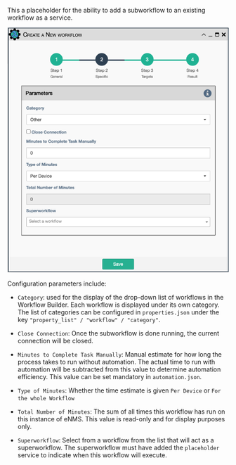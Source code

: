 This a placeholder for the ability to add a subworkflow to an existing
workflow as a service.

![Subworkflow Service](../../_static/automation/service_types/workflow.png)

Configuration parameters include:

- `Category`: used for the display of the drop-down list of workflows in the Workflow Builder.
  Each workflow is displayed under its own category. The list of categories can be configured
  in `properties.json` under the key `"property_list" / "workflow" / "category"`.

- `Close Connection`: Once the subworkflow is done running, the current
  connection will be closed.

- `Minutes to Complete Task Manually`: Manual estimate for how long the process takes to run
  without automation.  The actual time to run with automation will be subtracted from this
  value to determine automation efficiency. This value can be set mandatory in `automation.json`.

- `Type of Minutes`: Whether the time estimate is given `Per Device` or `For the whole Workflow`

- `Total Number of Minutes`: The sum of all times this workflow has run on this instance of eNMS.
  This value is read-only and for display purposes only.
  
- `Superworkflow`: Select from a workflow from the list that will act as a 
  superworkflow.  The superworkflow must have added the `placeholder`
  service to indicate when this workflow will execute.
